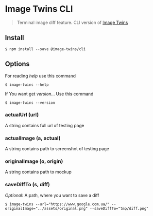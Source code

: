 # Image Twins CLI

> Terminal image diff feature. CLI version of [Image Twins](https://image-twins.herokuapp.com/)

## Install

```
$ npm install --save @image-twins/cli
```

## Options

For reading *help* use this command

```
$ image-twins --help
```

If You want get *version*... Use this command

```
$ image-twins --version
```

### actualUrl (url)
A string contains full url of testing page

### actualImage (a, actual)
A string contains path to screenshot of testing page

### originalImage (o, origin)
A string contains path to mockup

### saveDiffTo (s, diff)
_Optional_: A path, where you want to save a diff

```
$ image-twins --url="https://www.google.com.ua/" --originalImage="../assets/original.png" --saveDiffTo="tmp/diff.png"
```
